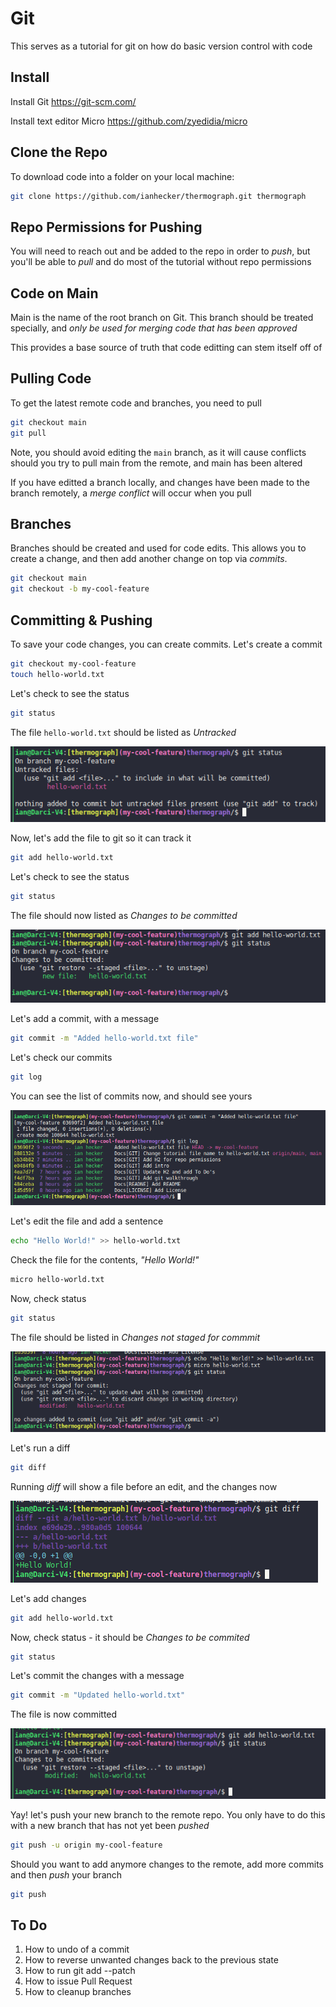 # Git

This serves as a tutorial for git on how do basic version control with code

## Install

Install Git https://git-scm.com/

Install text editor Micro https://github.com/zyedidia/micro

## Clone the Repo

To download code into a folder on your local machine:

```bash
git clone https://github.com/ianhecker/thermograph.git thermograph
```

## Repo Permissions for Pushing

You will need to reach out and be added to the repo in order to *push*, but
you'll be able to *pull* and do most of the tutorial without repo permissions

## Code on Main

Main is the name of the root branch on Git. This branch should be treated
specially, and *only be used for merging code that has been approved*

This provides a base source of truth that code editting can stem itself off of

## Pulling Code

To get the latest remote code and branches, you need to pull

```bash
git checkout main
git pull
```

Note, you should avoid editing the `main` branch, as it will cause conflicts
should you try to pull main from the remote, and main has been altered

If you have editted a branch locally, and changes have been made to the branch
remotely, a *merge conflict* will occur when you pull

## Branches

Branches should be created and used for code edits. This allows you to create
a change, and then add another change on top via *commits*.

```bash
git checkout main
git checkout -b my-cool-feature
```

## Committing & Pushing

To save your code changes, you can create commits. Let's create a commit

```bash
git checkout my-cool-feature
touch hello-world.txt
```

Let's check to see the status

```bash
git status
```

The file `hello-world.txt` should be listed as *Untracked*

![git-status-hello-world-file](/images/2024-10-13_18-26-46.png)

Now, let's add the file to git so it can track it

```bash
git add hello-world.txt
```

Let's check to see the status

```bash
git status
```
The file should now listed as *Changes to be committed*

![git-add-hello-world](/images/2024-10-13_18-27-14.png)

Let's add a commit, with a message

```bash
git commit -m "Added hello-world.txt file"
```

Let's check our commits

```bash
git log
```

You can see the list of commits now, and should see yours

![git-log-hello-world](images/2024-10-13_18-28-16.png)

Let's edit the file and add a sentence

```bash
echo "Hello World!" >> hello-world.txt
```

Check the file for the contents, *"Hello World!"*

```bash
micro hello-world.txt
```

Now, check status

```bash
git status
```

The file should be listed in *Changes not staged for commmit*

![git-status-hello-world-edit](images/2024-10-13_18-29-24.png)

Let's run a diff

```bash
git diff
```

Running *diff* will show a file before an edit, and the changes now

![git-diff-hello-world](/images/2024-10-13_18-29-42.png)

Let's add changes

```bash
git add hello-world.txt
```

Now, check status - it should be *Changes to be commited*

```bash
git status
```

Let's commit the changes with a message

```bash
git commit -m "Updated hello-world.txt"
```

The file is now committed

![git-status-hello-world-commit](/images/2024-10-13_18-30-01.png)

Yay! let's push your new branch to the remote repo. You only have to do this
with a new branch that has not yet been *pushed*

```bash
git push -u origin my-cool-feature
```

Should you want to add anymore changes to the remote, add more commits and then
*push* your branch

```bash
git push
```

## To Do

1. How to undo of a commit
2. How to reverse unwanted changes back to the previous state
3. How to run git add --patch
4. How to issue Pull Request
5. How to cleanup branches
